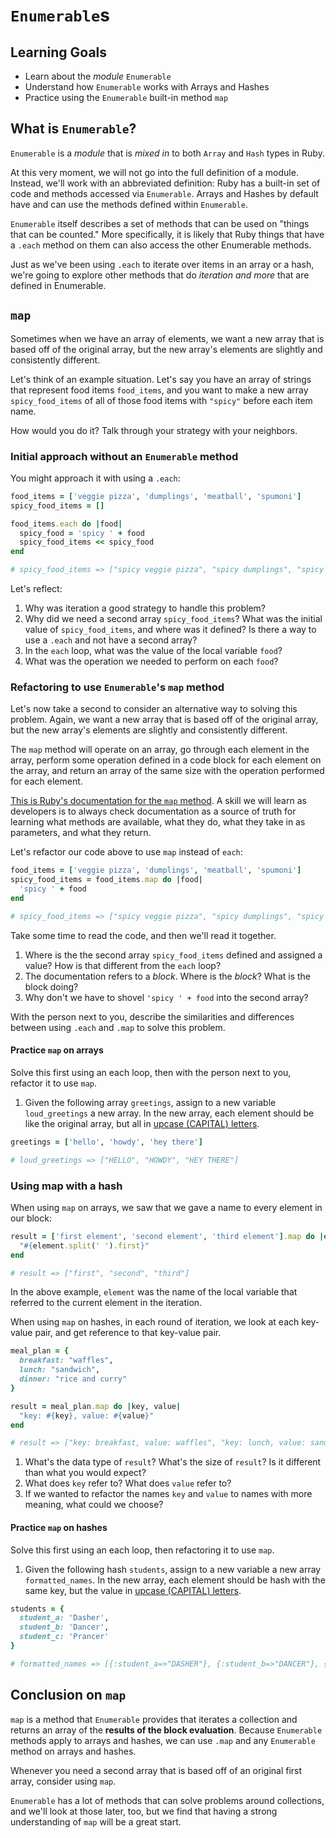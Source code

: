 # `Enumerable`s

## Learning Goals

- Learn about the _module_ `Enumerable`
- Understand how `Enumerable` works with Arrays and Hashes
- Practice using the `Enumerable` built-in method `map`

## What is `Enumerable`?

`Enumerable` is a _module_ that is _mixed in_ to both `Array` and `Hash` types in Ruby.

At this very moment, we will not go into the full definition of a module. Instead, we'll work with an abbreviated definition: Ruby has a built-in set of code and methods accessed via `Enumerable`. Arrays and Hashes by default have and can use the methods defined within `Enumerable`.

`Enumerable` itself describes a set of methods that can be used on "things that can be counted." More specifically, it is likely that Ruby things that have a `.each` method on them can also access the other Enumerable methods.

Just as we've been using `.each` to iterate over items in an array or a hash, we're going to explore other methods that do _iteration and more_ that are defined in Enumerable.

## `map`

Sometimes when we have an array of elements, we want a new array that is based off of the original array, but the new array's elements are slightly and consistently different.

Let's think of an example situation. Let's say you have an array of strings that represent food items `food_items`, and you want to make a new array `spicy_food_items` of all of those food items with `"spicy"` before each item name.

How would you do it? Talk through your strategy with your neighbors.

### Initial approach without an `Enumerable` method

You might approach it with using a `.each`:

```ruby
food_items = ['veggie pizza', 'dumplings', 'meatball', 'spumoni']
spicy_food_items = []

food_items.each do |food|
  spicy_food = 'spicy ' + food
  spicy_food_items << spicy_food
end

# spicy_food_items => ["spicy veggie pizza", "spicy dumplings", "spicy meatball", "spicy spumoni"]
```

Let's reflect:

1. Why was iteration a good strategy to handle this problem?
1. Why did we need a second array `spicy_food_items`? What was the initial value of `spicy_food_items`, and where was it defined? Is there a way to use a `.each` and not have a second array?
1. In the `each` loop, what was the value of the local variable `food`?
1. What was the operation we needed to perform on each `food`?

### Refactoring to use `Enumerable`'s `map` method

Let's now take a second to consider an alternative way to solving this problem. Again, we want a new array that is based off of the original array, but the new array's elements are slightly and consistently different.

The `map` method will operate on an array, go through each element in the array, perform some operation defined in a code block for each element on the array, and return an array of the same size with the operation performed for each element.

[This is Ruby's documentation for the `map` method](https://ruby-doc.org/core-2.5.1/Enumerable.html#method-i-map). A skill we will learn as developers is to always check documentation as a source of truth for learning what methods are available, what they do, what they take in as parameters, and what they return.

Let's refactor our code above to use `map` instead of `each`:

```ruby
food_items = ['veggie pizza', 'dumplings', 'meatball', 'spumoni']
spicy_food_items = food_items.map do |food|
  'spicy ' + food
end

# spicy_food_items => ["spicy veggie pizza", "spicy dumplings", "spicy meatball", "spicy spumoni"]
```

Take some time to read the code, and then we'll read it together.

1. Where is the the second array `spicy_food_items` defined and assigned a value? How is that different from the `each` loop?
1. The documentation refers to a _block_. Where is the _block_? What is the block doing?
1. Why don't we have to shovel `'spicy ' + food` into the second array?

With the person next to you, describe the similarities and differences between using `.each` and `.map` to solve this problem.

#### Practice `map` on arrays

Solve this first using an each loop, then with the person next to you, refactor it to use `map`.

1. Given the following array `greetings`, assign to a new variable `loud_greetings` a new array. In the new array, each element should be like the original array, but all in [upcase (CAPITAL) letters](https://ruby-doc.org/core-2.2.3/String.html#method-i-upcase).

```ruby
greetings = ['hello', 'howdy', 'hey there']

# loud_greetings => ["HELLO", "HOWDY", "HEY THERE"]
```

### Using map with a hash

When using `map` on arrays, we saw that we gave a name to every element in our block:

```ruby
result = ['first element', 'second element', 'third element'].map do |element|
  "#{element.split(' ').first}"
end

# result => ["first", "second", "third"]
```

In the above example, `element` was the name of the local variable that referred to the current element in the iteration.

When using `map` on hashes, in each round of iteration, we look at each key-value pair, and get reference to that key-value pair.

```ruby
meal_plan = {
  breakfast: "waffles",
  lunch: "sandwich",
  dinner: "rice and curry"
}

result = meal_plan.map do |key, value|
  "key: #{key}, value: #{value}"
end

# result => ["key: breakfast, value: waffles", "key: lunch, value: sandwich", "key: dinner, value: rice and curry"]
```

1. What's the data type of `result`? What's the size of `result`? Is it different than what you would expect?
1. What does `key` refer to? What does `value` refer to?
1. If we wanted to refactor the names `key` and `value` to names with more meaning, what could we choose?

#### Practice `map` on hashes

Solve this first using an each loop, then refactoring it to use `map`.

1. Given the following hash `students`, assign to a new variable a new array `formatted_names`. In the new array, each element should be hash with the same key, but the value in [upcase (CAPITAL) letters](https://ruby-doc.org/core-2.2.3/String.html#method-i-upcase).

```ruby
students = {
  student_a: 'Dasher',
  student_b: 'Dancer',
  student_c: 'Prancer'
}

# formatted_names => [{:student_a=>"DASHER"}, {:student_b=>"DANCER"}, {:student_c=>"PRANCER"}]
```

## Conclusion on `map`

`map` is a method that `Enumerable` provides that iterates a collection and returns an array of the __results of the block evaluation__. Because `Enumerable` methods apply to arrays and hashes, we can use `.map` and any `Enumerable` method on arrays and hashes.

Whenever you need a second array that is based off of an original first array, consider using `map`.

`Enumerable` has a lot of methods that can solve problems around collections, and we'll look at those later, too, but we find that having a strong understanding of `map` will be a great start.
